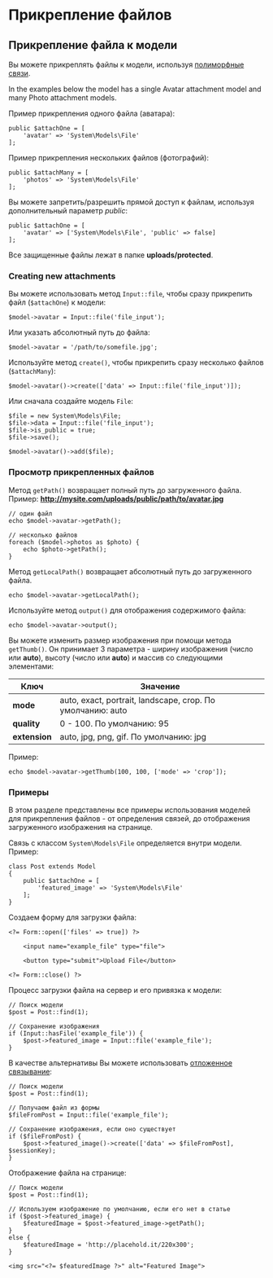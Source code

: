 # Прикрепление файлов

<a name="file-attachments" class="anchor" ></a>
## Прикрепление файла к модели

Вы можете прикреплять файлы к модели, используя [полиморфные связи](../database/relations#polymorphic-relations).

In the examples below the model has a single Avatar attachment model and many Photo attachment models.

Пример прикрепления одного файла (аватара):

    public $attachOne = [
        'avatar' => 'System\Models\File'
    ];

Пример прикрепления нескольких файлов (фотографий):

    public $attachMany = [
        'photos' => 'System\Models\File'
    ];

Вы можете запретить/разрешить прямой доступ к файлам, используя дополнительный параметр *public*:

    public $attachOne = [
        'avatar' => ['System\Models\File', 'public' => false]
    ];

Все защищенные файлы лежат в папке **uploads/protected**.

<a name="creating-attachments" class="anchor" ></a>
### Creating new attachments

Вы можете использовать метод `Input::file`, чтобы сразу прикрепить файл (`$attachOne`) к модели:

    $model->avatar = Input::file('file_input');

Или указать абсолютный путь до файла:

    $model->avatar = '/path/to/somefile.jpg';

Используйте метод `create()`, чтобы прикрепить сразу несколько файлов (`$attachMany`):

    $model->avatar()->create(['data' => Input::file('file_input')]);

Или сначала создайте модель `File`:

    $file = new System\Models\File;
    $file->data = Input::file('file_input');
    $file->is_public = true;
    $file->save();

    $model->avatar()->add($file);

<a name="viewing-attachments" class="anchor" ></a>
### Просмотр прикрепленных файлов

Метод `getPath()` возвращает полный путь до загруженного файла. Пример:
**http://mysite.com/uploads/public/path/to/avatar.jpg**

    // один файл
    echo $model->avatar->getPath();

    // несколько файлов
    foreach ($model->photos as $photo) {
        echo $photo->getPath();
    }

Метод `getLocalPath()` возвращает абсолютный путь до загруженного файла.

    echo $model->avatar->getLocalPath();

Используйте метод `output()` для отображения содержимого файла:

    echo $model->avatar->output();

Вы можете изменить размер изображения при помощи метода `getThumb()`. Он принимает 3 параметра - ширину изображения (число или **auto**), высоту (число или **auto**) и массив со следующими элементами:

Ключ | Значение
------------- | -------------
**mode** | auto, exact, portrait, landscape, crop. По умолчанию: auto
**quality** | 0 - 100. По умолчанию: 95
**extension** | auto, jpg, png, gif. По умолчанию: jpg

Пример:

    echo $model->avatar->getThumb(100, 100, ['mode' => 'crop']);

<a name="attachments-usage-example" class="anchor" ></a>
### Примеры

В этом разделе представлены все примеры использования моделей для прикрепления файлов - от определения связей, до отображения загруженного изображения на странице.

Связь с классом `System\Models\File` определяется внутри модели. Пример:

    class Post extends Model
    {
        public $attachOne = [
            'featured_image' => 'System\Models\File'
        ];
    }

Создаем форму для загрузки файла:

    <?= Form::open(['files' => true]) ?>

        <input name="example_file" type="file">

        <button type="submit">Upload File</button>

    <?= Form::close() ?>

Процесс загрузки файла на сервер и его привязка к модели:

    // Поиск модели
    $post = Post::find(1);

    // Сохранение изображения
    if (Input::hasFile('example_file')) {
        $post->featured_image = Input::file('example_file');
    }

В качестве альтернативы Вы можете использовать [отложенное связывание](./database/relations#deferred-binding):

    // Поиск модели
    $post = Post::find(1);

    // Получаем файл из формы
    $fileFromPost = Input::file('example_file');

    // Сохранение изображения, если оно существует
    if ($fileFromPost) {
        $post->featured_image()->create(['data' => $fileFromPost], $sessionKey);
    }

Отображение файла на странице:

    // Поиск модели
    $post = Post::find(1);

    // Используем изображение по умолчанию, если его нет в статье
    if ($post->featured_image) {
        $featuredImage = $post->featured_image->getPath();
    }
    else {
        $featuredImage = 'http://placehold.it/220x300';
    }

    <img src="<?= $featuredImage ?>" alt="Featured Image">
